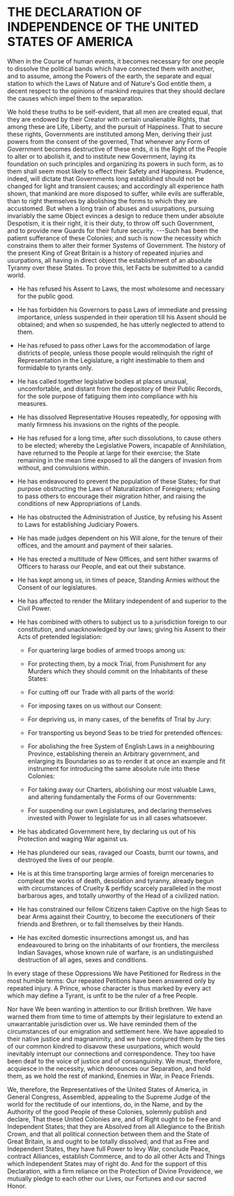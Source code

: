 ﻿THE DECLARATION OF INDEPENDENCE OF THE UNITED STATES OF AMERICA
===============================================================


When in the Course of human events, it becomes necessary for one people to
dissolve the political bands which have connected them with another, and to
assume, among the Powers of the earth, the separate and equal station to which
the Laws of Nature and of Nature's God entitle them, a decent respect to the
opinions of mankind requires that they should declare the causes which impel
them to the separation.

We hold these truths to be self-evident, that all men are created equal, that
they are endowed by their Creator with certain unalienable Rights, that among
these are Life, Liberty, and the pursuit of Happiness.  That to secure these
rights, Governments are instituted among Men, deriving their just powers from
the consent of the governed, That whenever any Form of Government becomes
destructive of these ends, it is the Right of the People to alter or to abolish
it, and to institute new Government, laying its foundation on such principles
and organizing its powers in such form, as to them shall seem most likely to
effect their Safety and Happiness.  Prudence, indeed, will dictate that
Governments long established should not be changed for light and transient
causes; and accordingly all experience hath shown, that mankind are more
disposed to suffer, while evils are sufferable, than to right themselves by
abolishing the forms to which they are accustomed.  But when a long train of
abuses and usurpations, pursuing invariably the same Object evinces a design to
reduce them under absolute Despotism, it is their right, it is their duty, to
throw off such Government, and to provide new Guards for their future security.
---Such has been the patient sufferance of these Colonies; and such is now the
necessity which constrains them to alter their former Systems of Government.
The history of the present King of Great Britain is a history of repeated
injuries and usurpations, all having in direct object the establishment of an
absolute Tyranny over these States.  To prove this, let Facts be submitted to a
candid world.

- He has refused his Assent to Laws, the most wholesome and necessary for the
  public good.

- He has forbidden his Governors to pass Laws of immediate and pressing
  importance, unless suspended in their operation till his Assent should be
  obtained; and when so suspended, he has utterly neglected to attend to them.

- He has refused to pass other Laws for the accommodation of large districts of
  people, unless those people would relinquish the right of Representation in
  the Legislature, a right inestimable to them and formidable to tyrants only.

- He has called together legislative bodies at places unusual, uncomfortable,
  and distant from the depository of their Public Records, for the sole purpose
  of fatiguing them into compliance with his measures.

- He has dissolved Representative Houses repeatedly, for opposing with manly
  firmness his invasions on the rights of the people.

- He has refused for a long time, after such dissolutions, to cause others to be
  elected; whereby the Legislative Powers, incapable of Annihilation, have
  returned to the People at large for their exercise; the State remaining in the
  mean time exposed to all the dangers of invasion from without, and convulsions
  within.

- He has endeavoured to prevent the population of these States; for that purpose
  obstructing the Laws of Naturalization of Foreigners; refusing to pass others
  to encourage their migration hither, and raising the conditions of new
  Appropriations of Lands.

- He has obstructed the Administration of Justice, by refusing his Assent to
  Laws for establishing Judiciary Powers.

- He has made judges dependent on his Will alone, for the tenure of their
  offices, and the amount and payment of their salaries.

- He has erected a multitude of New Offices, and sent hither swarms of Officers
  to harass our People, and eat out their substance.

- He has kept among us, in times of peace, Standing Armies without the Consent
  of our legislatures.

- He has affected to render the Military independent of and superior to the
  Civil Power.

- He has combined with others to subject us to a jurisdiction foreign to our
  constitution, and unacknowledged by our laws; giving his Assent to their Acts
  of pretended legislation: 

    - For quartering large bodies of armed troops among us:
    
    - For protecting them, by a mock Trial, from Punishment for any Murders
      which they should commit on the Inhabitants of these States:
    
    - For cutting off our Trade with all parts of the world:
    
    - For imposing taxes on us without our Consent:
    
    - For depriving us, in many cases, of the benefits of Trial by Jury:
    
    - For transporting us beyond Seas to be tried for pretended offences:
    
    - For abolishing the free System of English Laws in a neighbouring Province,
      establishing therein an Arbitrary government, and enlarging its Boundaries
      so as to render it at once an example and fit instrument for introducing
      the same absolute rule into these Colonies:
    
    - For taking away our Charters, abolishing our most valuable Laws, and
      altering fundamentally the Forms of our Governments:
    
    - For suspending our own Legislatures, and declaring themselves invested
      with Power to legislate for us in all cases whatsoever.

- He has abdicated Government here, by declaring us out of his Protection and
  waging War against us.

- He has plundered our seas, ravaged our Coasts, burnt our towns, and destroyed
  the lives of our people.

- He is at this time transporting large armies of foreign mercenaries to
  compleat the works of death, desolation and tyranny, already begun with
  circumstances of Cruelty & perfidy scarcely paralleled in the most barbarous
  ages, and totally unworthy of the Head of a civilized nation.

- He has constrained our fellow Citizens taken Captive on the high Seas to bear
  Arms against their Country, to become the executioners of their friends and
  Brethren, or to fall themselves by their Hands.  

- He has excited domestic insurrections amongst us, and has endeavoured to bring
  on the inhabitants of our frontiers, the merciless Indian Savages, whose known
  rule of warfare, is an undistinguished destruction of all ages, sexes and
  conditions.

In every stage of these Oppressions We have Petitioned for Redress in the most
humble terms:  Our repeated Petitions have been answered only by repeated
injury.  A Prince, whose character is thus marked by every act which may define
a Tyrant, is unfit to be the ruler of a free People.

Nor have We been wanting in attention to our British brethren.  We have warned
them from time to time of attempts by their legislature to extend an
unwarrantable jurisdiction over us.  We have reminded them of the circumstances
of our emigration and settlement here.  We have appealed to their native justice
and magnanimity, and we have conjured them by the ties of our common kindred to
disavow these usurpations, which would inevitably interrupt our connections and
correspondence.  They too have been deaf to the voice of justice and of
consanguinity.  We must, therefore, acquiesce in the necessity, which denounces
our Separation, and hold them, as we hold the rest of mankind, Enemies in War,
in Peace Friends.

We, therefore, the Representatives of the United States of America, in General
Congress, Assembled, appealing to the Supreme Judge of the world for the
rectitude of our intentions, do, in the Name, and by the Authority of the good
People of these Colonies, solemnly publish and declare, That these United
Colonies are, and of Right ought to be Free and Independent States; that they
are Absolved from all Allegiance to the British Crown, and that all political
connection between them and the State of Great Britain, is and ought to be
totally dissolved; and that as Free and Independent States, they have full Power
to levy War, conclude Peace, contract Alliances, establish Commerce, and to do
all other Acts and Things which Independent States may of right do.  And for the
support of this Declaration, with a firm reliance on the Protection of Divine
Providence, we mutually pledge to each other our Lives, our Fortunes and our
sacred Honor.
